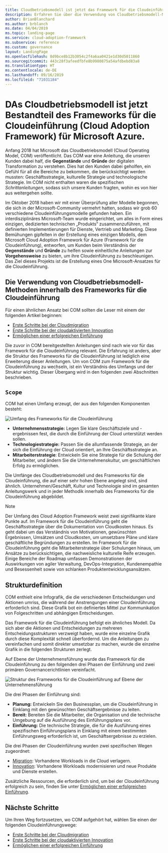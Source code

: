 ```yaml
---
title: Cloudbetriebsmodell ist jetzt das Framework für die Cloudeinführung (Cloud Adoption Framework) für Microsoft Azure
description: Erfahren Sie über die Verwendung von Cloudbetriebsmodell-Methoden innerhalb des Frameworks für die Cloudeinführung.
author: BrianBlanchard
ms.author: brblanch
ms.date: 04/04/2019
ms.topic: landing-page
ms.service: cloud-adoption-framework
ms.subservice: reference
ms.custom: governance
layout: LandingPage
ms.openlocfilehash: 8d9bce8b12b3054c2f4a6aa0421e1d30d5011860
ms.sourcegitcommit: 443c28f3afeedfbfe8b9980875a54afdbebd83a8
ms.translationtype: HT
ms.contentlocale: de-DE
ms.lasthandoff: 09/16/2019
ms.locfileid: "71031184"
---
```

# <a name="cloud-operating-model-is-now-part-of-the-microsoft-cloud-adoption-framework-for-azure"></a>DAs Cloudbetriebsmodell ist jetzt Bestandteil des Frameworks für die Cloudeinführung (Cloud Adoption Framework) für Microsoft Azure.

Anfang 2018 hat Microsoft das Cloudbetriebsmodell (Cloud Operating Model, COM) veröffentlicht. Das COM war eine Anleitung, die unseren Kunden dabei half, die **Gegenstände** und **Gründe** der digitalen Transformation zu verstehen. Dies hat den Kunden dabei geholfen, ein Gefühl für all die Bereiche zu bekommen, die berücksichtigt werden mussten: Geschäftsstrategie, kulturelle Strategie und technologische Strategie. Im COM nicht enthalten waren die spezifischen _Schrittanleitungen_, sodass sich unsere Kunden fragten, wohin es von hier aus weitergehen sollte.

Im Oktober 2018 haben wir mit einer Überprüfung aller Modelle begonnen, die sich in der Microsoft-Community vermehrt hatten, sodass wir grob 60 verschiedene Cloudeinführungsmodelle gefunden haben. Ein interdisziplinäres Microsoft-Team wurde eingerichtet, um alles in Form eines einzigen, dedizierten technischen „Produkts“ zusammenzuführen, mit definierten Implementierungen für Dienste, Vertrieb und Marketing. Diese Bemühungen gipfelten in der Erstellung eines einzigen Modells, dem Microsoft Cloud Adoption Framework für Azure (Framework für die Cloudeinführung), entworfen, um Kunden beim Verständnis der **Gegenstände** und **Gründe** zu helfen sowie einheitliche Anleitungen zur **Vorgehensweise** zu bieten, um ihre Cloudeinführung zu beschleunigen. Das Ziel dieses Projekts ist die Erstellung eines One Microsoft-Ansatzes für die Cloudeinführung.

## <a name="using-cloud-operating-model-practices-within-the-cloud-adoption-framework"></a>Die Verwendung von Cloudbetriebsmodell-Methoden innerhalb des Frameworks für die Cloudeinführung

Für einen ähnlichen Ansatz bei COM sollten die Leser mit einem der folgenden Artikel beginnen:

- [Erste Schritte bei der Cloudmigration](../getting-started/migrate.md)
- [Erste Schritte bei der cloudaktivierten Innovation](../getting-started/innovate.md)
- [Ermöglichen einer erfolgreichen Einführung](../getting-started/enable.md)

Die zuvor in COM bereitgestellten Anleitungen sind nach wie vor für das Framework für die Cloudeinführung relevant. Die Erfahrung ist anders, aber die Struktur des Frameworks für die Cloudeinführung ist lediglich eine Erweiterung dieser Anleitungen. Um von COM zum Framework für die Cloudeinführung zu wechseln, ist ein Verständnis des Umfangs und der Struktur wichtig. Dieser Übergang wird in den folgenden zwei Abschnitten beschrieben.

## <a name="scope"></a>`Scope`

COM hat einen Umfang erzeugt, der aus den folgenden Komponenten besteht:

![Umfang des Frameworks für die Cloudeinführung](../_images/caf-scope.png)

- **Unternehmensstrategie:** Legen Sie klare Geschäftsziele und -ergebnissen fest, die durch die Einführung der Cloud unterstützt werden sollen.
- **Technologiestrategie:** Passen Sie die allumfassende Strategie, an der sich die Einführung der Cloud orientiert, an Ihre Geschäftsstrategie an.
- **Mitarbeiterstrategie**: Entwickeln Sie eine Strategie für die Schulung der Mitarbeiter, und ändern Sie die Unternehmenskultur, um geschäftlichen Erfolg zu ermöglichen.

Die Umfänge des Cloudbetriebsmodell und des Frameworks für die Cloudeinführung, die auf einer sehr hohen Ebene angelegt sind, sind ähnlich. Unternehmen/Geschäft, Kultur und Technologie sind im gesamten Anleitungswerk und in jeder Methodik innerhalb des Frameworks für die Cloudeinführung abgebildet.

> [!NOTE]
> Der Umfang des Cloud Adoption Framework weist zwei signifikante klare Punkte auf. Im Framework für die Cloudeinführung geht die Geschäftsstrategie über die Dokumentation von Cloudkosten hinaus. Es geht dabei um das Verständnis von Motivationen, gewünschten Ergebnissen, Umsätzen und Cloudkosten, um umsetzbare Pläne und klare geschäftliche Begründungen zu erstellen. Im Framework für die Cloudeinführung geht die Mitarbeiterstrategie über Schulungen hinaus, um Ansätze zu berücksichtigen, die nachweisliche kulturelle Reife erzeugen. Einige Bereiche der Roadmap umfassen Demonstrationen der Auswirkungen von agiler Verwaltung, DevOps-Integration, Kundenempathie und Besessenheit sowie von schlanken Produktentwicklungsansätzen.

## <a name="structure"></a>Strukturdefinition

COM enthielt eine Infografik, die die verschiedenen Entscheidungen und Aktionen umriss, die während der Anstrengungen einer Cloudeinführung erforderlich sind. Diese Grafik bot ein definiertes Mittel zur Kommunikation von Folgeschritten und abhängigen Entscheidungen.

Das Framework für die Cloudeinführung befolgt ein ähnliches Modell. Da sich aber die Aktionen und Entscheidungen zu mehreren Entscheidungsstrukturen verzweigt haben, wurde eine einzelne Grafik durch diese Komplexität schnell überfordernd. Um die Anleitungen zu vereinfachen und somit direkter umsetzbar zu machen, wurde die einzelne Grafik in die folgenden Strukturen zerlegt.

Auf Ebene der Unternehmensführung wurde das Framework für die Cloudeinführung zu den folgenden drei Phasen der Einführung und zwei primären Governancerichtlinien vereinfacht.

![Struktur des Frameworks für die Cloudeinführung auf Ebene der Unternehmensführung](../_images/caf-structure.png)

Die drei Phasen der Einführung sind:

- **Planung:** Entwickeln Sie den Businessplan, um die Cloudeinführung in Einklang mit den gewünschten Geschäftsergebnisse zu leiten.
- **Bereit:** Bereiten Sie die Mitarbeiter, die Organisation und die technische Umgebung auf die Ausführung des Einführungsplans vor.
- **Einführung:** Die technische Strategie, die für die Ausführung eines spezifischen Einführungsplans in Einklang mit einem bestimmten Einführungsweg erforderlich ist, um Geschäftsergebnisse zu erzielen.

Die drei Phasen der Cloudeinführung wurden zwei spezifischen Wegen zugeordnet:

- [Migration](../getting-started/migrate.md): Vorhandene Workloads in die Cloud verlagern.
- [Innovation](../getting-started/innovate.md): Vorhandene Workloads modernisieren und neue Produkte und Dienste erstellen.

Zusätzliche Ressourcen, die erforderlich sind, um bei der Cloudeinführung erfolgreich zu sein, finden Sie unter [Ermöglichen einer erfolgreichen Einführung](../getting-started/enable.md).

## <a name="next-steps"></a>Nächste Schritte

Um Ihren Weg fortzusetzen, wo COM aufgehört hat, wählen Sie einen der folgenden Cloudeinführungswege:

- [Erste Schritte bei der Cloudmigration](../getting-started/migrate.md)
- [Erste Schritte bei der cloudaktivierten Innovation](../getting-started/innovate.md)
- [Ermöglichen einer erfolgreichen Einführung](../getting-started/enable.md)
